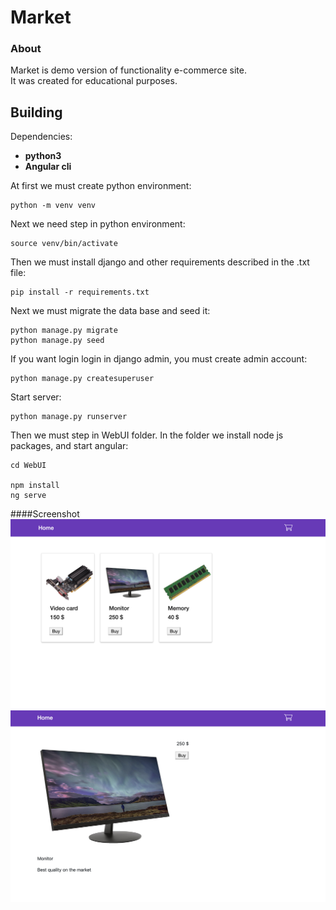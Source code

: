 # Market
### About
Market is demo version of functionality e-commerce site.  
It was created for educational purposes.  

## Building
Dependencies:
 * **python3**
 * **Angular cli**
 
At first we must create python environment:   
```
python -m venv venv
```  
Next we need step in python environment:
```
source venv/bin/activate
```
Then we must install django and other requirements described in the .txt file:
```
pip install -r requirements.txt
```
Next we must migrate the data base and seed it:
```
python manage.py migrate
python manage.py seed
```
If you want login login in django admin, you must create admin account:
```
python manage.py createsuperuser
```
Start server:
```
python manage.py runserver
```  
Then we must step in WebUI folder. In the folder we install node js packages, and start angular:
```
cd WebUI

npm install
ng serve
```

####Screenshot
![](./assets/screenshots/%202020-05-09.png)
![](./assets/screenshots/2020-05-09%201.png)
